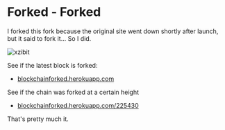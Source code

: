 Forked - Forked
===============

I forked this fork because the original site went down shortly after launch, but it said to fork it... So I did.

![xzibit](http://cdn.memegenerator.net/instances/400x/36344396.jpg)

See if the latest block is forked:
 - [blockchainforked.herokuapp.com](blockchainforked.herokuapp.com)

See if the chain was forked at a certain height
 - [blockchainforked.herokuapp.com/225430](http://blockchainforked.herokuapp.com/225430)

That's pretty much it.